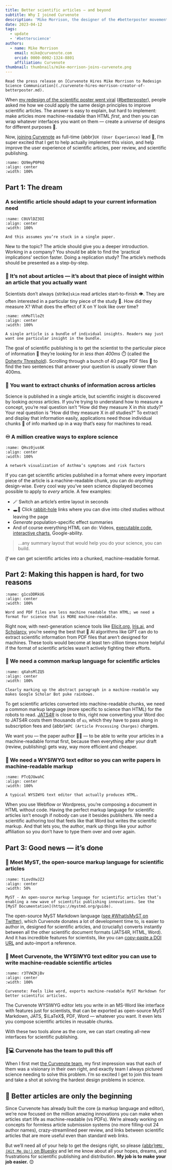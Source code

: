 ```yaml
---
title: Better scientific articles — and beyond
subtitle: Why I joined Curvenote
description: 'Mike Morrison, the designer of the #betterposter movement, is joining Curvenote on a mission to improve scientific articles.'
date: 2023-04-12
tags:
  - update
  - '#betterscience'
authors:
  - name: Mike Morrison
    email: mike@curvenote.com
    orcid: 0000-0002-1324-8801
    affiliation: Curvenote
thumbnail: thumbnails/mike-morrison-joins-curvenote.png
---
```


```{note} Press Release
Read the press release on [Curvenote Hires Mike Morrison to Redesign Science Communication](./curvenote-hires-morrison-creator-of-betterposter.md).
```

When [my redesign of the scientific poster went viral](http://npr.org/sections/health-shots/2019/06/11/729314248/to-save-the-science-poster-researchers-want-to-kill-it-and-start-over) ([\#betterposter](https://twitter.com/search?q=%23betterposter&src=typed_query&f=top)), people asked me how we could apply the same design principles to improve scientific articles. The answer is easy to explain, but hard to implement: make articles more machine-readable than HTML _first_, and then you can wrap whatever interfaces you want on them — create a _universe_ of designs for different purposes 🎨.

Now, [joining Curvenote](./news/curvenote-hires-morrison-creator-of-betterposter.md) as full-time {abbr}`UX (User Experience)` lead 💼, I’m super excited that I get to help actually implement this vision, and help improve the user experience of scientific articles, peer review, and scientific publishing.

```{figure} images/s0vIbUCEymZc7EKf23vc-JRPV7djL61HMdJzAUDQw-v1.png
:name: QU9myP0P6Q
:align: center
:width: 100%
```

## Part 1: The dream

### A scientific article should adapt to your current information need

```{figure} images/s0vIbUCEymZc7EKf23vc-jFe3Vz7RBiyxWf7yW1by-v1.png
:name: C0UVlDZ3OI
:align: center
:width: 100%

And this assumes you’re stuck in a single paper.
```

New to the topic? The article should give you a deeper introduction. Working in a company? You should be able to find the ‘practical implications’ section faster. Doing a replication study? The article’s methods should be presented as a step-by-step.

### 💎 It’s not about articles — it’s about that piece of insight within an article that you actually want

Scientists don’t always {strike}`skim` read articles start-to-finish 👁️. They are often interested in a particular tiny piece of the study 💎. How did they measure X? What does the effect of X on Y look like over time?

```{figure} images/s0vIbUCEymZc7EKf23vc-trFO1GMFXSKeJY76v7Ls-v1.png
:name: nhMoTlloZt
:align: center
:width: 100%

A single article is a bundle of individual insights. Readers may just want one particular insight in the bundle.
```

The goal of scientific publishing is to get the scientist to the particular piece of information 💎 they’re looking for _in less than 400ms_ ⏱️ (called the [Doherty Threshold](https://lawsofux.com/doherty-threshold/)). Scrolling through a bunch of 40 page PDF files 📄 to find the two sentences that answer your question is usually slower than 400ms.

### 🧱 You want to extract chunks of information across articles

Science is published in a single article, but scientific insight is discovered by looking _across_ articles. If you’re trying to understand how to measure a concept, you’re real question isn’t “How did they measure X in _this_ study?” Your real question is “How did they measure X in _all_ studies?” To extract and display that information easily, applications need those individual chunks 🧱 of info marked up in a way that’s easy for machines to read.

### ♾️ A million creative ways to explore science

```{figure} images/s0vIbUCEymZc7EKf23vc-frxOO5FuEQV3bxWJSpS0-v1.png
:name: QHvz0jus6K
:align: center
:width: 100%

A network visualization of Asthma’s symptoms and risk factors
```

If you can get scientific articles published in a format where every important piece of the article is a machine-readable chunk, you can do _anything_ design-wise. Every cool way you’ve seen science displayed becomes possible to apply to _every_ article. A few examples:

- 🪄 Switch an article’s entire layout in seconds
- 🕳️🐇 Click [rabbit-hole](https://mystmd.org/guide/quickstart-myst-markdown#links-cross-references) links where you can dive into cited studies without leaving the page
- _Generate_ population-specific effect summaries
- And of course everything HTML can do: Videos, [executable code](https://mystmd.org/guide/interactive-notebooks), [interactive charts](https://twitter.com/curvenote/status/1641405182800982016), Google-ability.

> …any summary layout that would help you do your science, you can build.

_If_ we can get scientific articles into a chunked, machine-readable format.

## Part 2: Making this happen is hard, for two reasons

```{figure} images/s0vIbUCEymZc7EKf23vc-PucLJKHhUHiF5TFKECOT-v1.png
:name: g1csDDRkUG
:align: center
:width: 100%

Word and PDF files are less machine readable than HTML; we need a format for science that is MORE machine-readable.
```

Right now, with next-generation science tools like [Elicit.org](http://Elicit.org), [Iris.ai](https://iris.ai/), and [Scholarcy](https://www.scholarcy.com/), you’re seeing the best that 🤖 AI algorithms like GPT can do to extract scientific information from PDF files that aren’t designed for machines. These tools would become at least ten-zillion times more helpful if the format of scientific articles wasn’t actively fighting their efforts.

### 🤖 We need a common markup language for scientific articles

```{figure} images/s0vIbUCEymZc7EKf23vc-IkeR5Y6g2w7Nnd95Yq4b-v1.png
:name: qXahsMlZQ5
:align: center
:width: 100%

Clearly marking up the abstract paragraph in a machine-readable way makes Google Scholar Bot puke rainbows.
```

To get scientific articles converted into machine-readable chunks, we need a common markup language (more specific to science than HTML) for the robots to read. [JATS4R](https://jats4r.org/) is close to this, right now converting your Word doc to JATS4R costs them thousands of 💵, which they have to pass along in subscription fees and {abbr}`APC (Article Processing Charges)` charges.

We want you — the paper author 👨🔬 — to be able to write your articles in a machine-readable format first, because then everything after your draft (review, publishing) gets way, way more efficient and cheaper.

### 📝 We need a WYSIWYG text editor so you can write papers in machine-readable markup

```{figure} images/s0vIbUCEymZc7EKf23vc-nfLZXHz6y7ZlJQddwO3i-v1.png
:name: PTcQJUwahC
:align: center
:width: 100%

A typical WYSIWYG text editor that actually produces HTML.
```

When you use Webflow or Wordpress, you’re composing a document in HTML without code. Having the perfect markup language for scientific articles isn’t enough if nobody can use it besides publishers. We need a scientific authoring tool that feels like that Word but writes the scientific markup. And that lets you, the author, mark up things like your author affiliation so you don’t have to type them over and over again.

## Part 3: Good news — it’s done

### 🤖 Meet MyST, the open-source markup language for scientific articles

```{figure} images/s0vIbUCEymZc7EKf23vc-JodmjDa8JSYtESWq0AGe-v1.svg
:name: tLovdVwJZJ
:align: center
:width: 50%

MyST - An open-source markup language for scientific articles that’s enabling a new wave of scientific publishing innovations. See the [MyST Documentation](https://mystmd.org/guide).
```

The open-source MyST Markdown language ([see #WhatIsMyST on Twitter](https://twitter.com/search?q=%23WhatIsMyST&src=typed_query&f=top)), which Curvenote donates a lot of development time to, is easier to author in, designed for scientific articles, and (crucially) converts instantly between all the other scientific document formats (JATS4R, HTML, Word). And it has incredible features for scientists, like you can [copy-paste a DOI URL](https://twitter.com/mystmarkdown/status/1639235796145426432) and auto-import a reference.

### 📝 Meet Curvenote, the WYSIWYG text editor you can use to write machine-readable scientific articles

```{figure} images/s0vIbUCEymZc7EKf23vc-moyZuPSwrtj6ADYRLOnX-v1.png
:name: r3TVWZKjBv
:align: center
:width: 100%

Curvenote: Feels like word, exports machine-readable MyST Markdown for better scientific articles.
```

The Curvenote WYSIWYG editor lets you write in an MS-Word like interface with features just for scientists, that can be exported as open-source MyST Markdown, JATS, $\LaTeX$, PDF, Word — whatever you want. It even lets you compose scientific articles in reusable chunks.

With these two tools alone as the core, we can start creating all-new interfaces for scientific publishing.

### 👨💻 Curvenote has the team to pull this off

When I first met [the Curvenote team](https://curvenote.com/mission), my first impression was that each of them was a visionary in their own right, and exactly team I always pictured science needing to solve this problem. I’m so excited I get to join this team and take a shot at solving the hardest design problems in science.

## 🔮 Better articles are only the beginning

Since Curvenote has already built the core (a markup language and editor), we’re now focused on the million amazing innovations you can make when articles start life as machine-readable (vs PDFs). We’re already working on concepts for formless article submission systems (no more filling-out 24 author names), crazy-streamlined peer review, and links between scientific articles that are more useful even than standard web links.

But we’ll need all of your help to get the designs right, so please [{abbr}`HMU (Hit Me Up!)` on Bluesky](https://bsky.app/profile/mikemorrison.bsky.social) and let me know about all your hopes, dreams, and frustrations for scientific publishing and distribution. **My job is to make your job easier.** 😊
